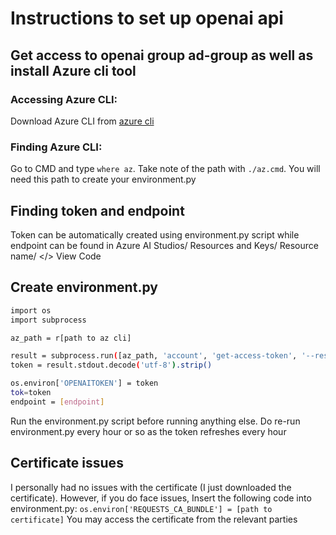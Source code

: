 # Instructions to set up openai api
## Get access to openai group ad-group as well as install Azure cli tool
### Accessing Azure CLI:
Download Azure CLI from [azure cli](https://learn.microsoft.com/en-us/cli/azure/install-azure-cli-windows?tabs=azure-cli)
### Finding Azure CLI:
Go to CMD and type `where az`.
Take note of the path with `./az.cmd`. You will need this path to create your environment.py

## Finding token and endpoint
Token can be automatically created using environment.py script while endpoint can be found in Azure AI Studios/ Resources and Keys/ Resource name/ </> View Code

## Create environment.py
```sh
import os
import subprocess

az_path = r[path to az cli]

result = subprocess.run([az_path, 'account', 'get-access-token', '--resource', 'https://cognitiveservices.azure.com', '--query', 'accessToken', '-o', 'tsv'], stdout=subprocess.PIPE)
token = result.stdout.decode('utf-8').strip()

os.environ['OPENAITOKEN'] = token
tok=token
endpoint = [endpoint]

```

Run the environment.py script before running anything else. Do re-run environment.py every hour or so as the token refreshes every hour

## Certificate issues
I personally had no issues with the certificate (I just downloaded the certificate). However, if you do face issues, Insert the following code into environment.py:
`os.environ['REQUESTS_CA_BUNDLE'] = [path to certificate]`
You may access the certificate from the relevant parties
